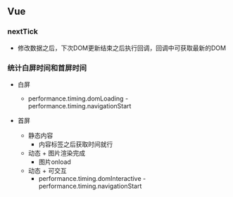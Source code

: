 ## Vue

### nextTick

- 修改数据之后，下次DOM更新结束之后执行回调，回调中可获取最新的DOM

### 统计白屏时间和首屏时间

- 白屏
  - performance.timing.domLoading - performance.timing.navigationStart
  
- 首屏
  - 静态内容
    - 内容标签之后获取时间就行
  - 动态 + 图片渲染完成
    - 图片onload
  - 动态 + 可交互
    - performance.timing.domInteractive - performance.timing.navigationStart

